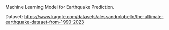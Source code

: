 Machine Learning Model for Earthquake Prediction.

Dataset: https://www.kaggle.com/datasets/alessandrolobello/the-ultimate-earthquake-dataset-from-1990-2023
